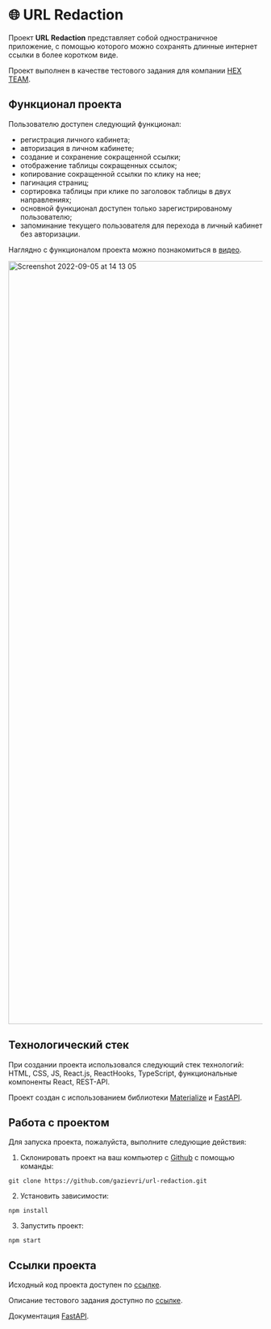 # 🌐 URL Redaction
Проект **URL Redaction** представляет собой одностраничное приложение, с помощью которого можно сохранять длинные интернет ссылки в более коротком виде.

Проект выполнен в качестве тестового задания для компании [HEX TEAM](https://hex.team/).

## Функционал проекта
Пользователю доступен следующий функционал:
- регистрация личного кабинета;
- авторизация в личном кабинете;
- создание и сохранение сокращенной ссылки;
- отображение таблицы сокращенных ссылок; 
- копирование сокращенной ссылки по клику на нее;
- пагинация страниц;
- сортировка таблицы при клике по заголовок таблицы в двух направлениях; 
- основной функционал доступен только зарегистрированому пользователю;
- запоминание текущего пользователя для перехода в личный кабинет без авторизации.

Наглядно c функционалом проекта можно познакомиться в [видео](https://youtu.be/sQdO0QgP7uQ).


<img width="1512" alt="Screenshot 2022-09-05 at 14 13 05" src="https://user-images.githubusercontent.com/96244317/188436124-52d32a7e-b8c1-4caf-9ae1-0914723b93a0.png">


## Технологический стек
При создании проекта использовался следующий стек технологий: HTML, CSS, JS, React.js, ReactHooks, TypeScript, функциональные компоненты React, REST-API.

Проект создан с использованием библиотеки [Materialize](https://materializecss.com/) и [FastAPI](http://79.143.31.216/docs).  

## Работа с проектом
Для запуска проекта, пожалуйста, выполните следующие действия:

1. Склонировать проект на ваш компьютер с [Github](https://github.com/gazievri/url-redaction.git) с помощью команды:
```
git clone https://github.com/gazievri/url-redaction.git
```
2. Установить зависимости:
```
npm install
```
3. Запустить проект:
```
npm start
```

## Ссылки проекта
Исходный код проекта доступен по [ссылке](https://github.com/gazievri/url-redaction).

Описание тестового задания доступно по [ссылке](https://docs.google.com/document/d/1r4UWiWHHPLoxmdCWaE_xO-RaaT3yOxzRnccX0KOQOPI/edit?usp=sharing).

Документация [FastAPI](http://79.143.31.216/docs).
